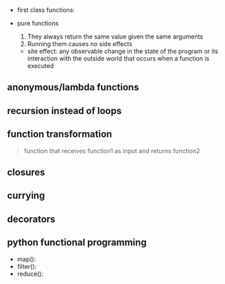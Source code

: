 
- first class functions:

- pure functions
  1. They always return the same value given the same arguments
  2. Running them causes no side effects
    - site effect: any observable change in the state of the program or its interaction with the outside world that occurs when a function is executed

## anonymous/lambda functions

## recursion instead of loops

## function transformation

> function that receives function1 as input and returns function2


## closures
## currying
## decorators

## python functional programming

- map(): 
- filter(): 
- reduce(): 
